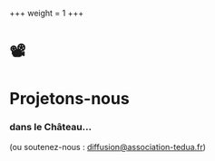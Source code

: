 +++
weight = 1
+++

# 📽️

# Projetons-nous

### dans le Château...
(ou soutenez-nous : diffusion@association-tedua.fr)


